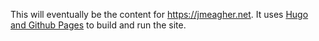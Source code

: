 This will eventually be the content for https://jmeagher.net. It uses [Hugo and Github Pages](https://gohugo.io/hosting-and-deployment/hosting-on-github/) to build and run the site.
